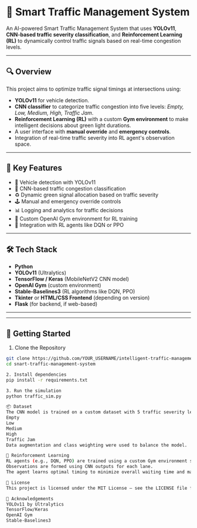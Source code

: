 # 🚦 Smart Traffic Management System

An AI-powered Smart Traffic Management System that uses **YOLOv11**, **CNN-based traffic severity classification**, and **Reinforcement Learning (RL)** to dynamically control traffic signals based on real-time congestion levels.

---

## 🔍 Overview

This project aims to optimize traffic signal timings at intersections using:

- **YOLOv11** for vehicle detection.
- **CNN classifier** to categorize traffic congestion into five levels: *Empty, Low, Medium, High, Traffic Jam*.
- **Reinforcement Learning (RL)** with a custom **Gym environment** to make intelligent decisions about green light durations.
- A user interface with **manual override** and **emergency controls**.
- Integration of real-time traffic severity into RL agent's observation space.

---

## 🎯 Key Features

- 🚗 Vehicle detection with YOLOv11
- 🧠 CNN-based traffic congestion classification
- ♻️ Dynamic green signal allocation based on traffic severity
- 🕹 Manual and emergency override controls
- 📊 Logging and analytics for traffic decisions
- 🧪 Custom OpenAI Gym environment for RL training
- 🧠 Integration with RL agents like DQN or PPO

---

## 🛠 Tech Stack

- **Python**
- **YOLOv11** (Ultralytics)
- **TensorFlow / Keras** (MobileNetV2 CNN model)
- **OpenAI Gym** (custom environment)
- **Stable-Baselines3** (RL algorithms like DQN, PPO)
- **Tkinter** or **HTML/CSS Frontend** (depending on version)
- **Flask** (for backend, if web-based)

---


---

## 🚀 Getting Started

1. Clone the Repository

```bash
git clone https://github.com/YOUR_USERNAME/intelligent-traffic-management.git
cd snart-traffic-management-system

2. Install dependencies
pip install -r requirements.txt

3. Run the simulation
python traffic_sim.py

📦 Dataset
The CNN model is trained on a custom dataset with 5 traffic severity levels:
Empty
Low
Medium
High
Traffic Jam
Data augmentation and class weighting were used to balance the model.

🧠 Reinforcement Learning
RL agents (e.g., DQN, PPO) are trained using a custom Gym environment simulating traffic lanes.
Observations are formed using CNN outputs for each lane.
The agent learns optimal timing to minimize overall waiting time and maximize flow.

📝 License
This project is licensed under the MIT License – see the LICENSE file for details.

🙌 Acknowledgements
YOLOv11 by Ultralytics
TensorFlow/Keras
OpenAI Gym
Stable-Baselines3

